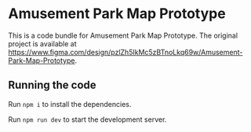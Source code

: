 
  # Amusement Park Map Prototype

  This is a code bundle for Amusement Park Map Prototype. The original project is available at https://www.figma.com/design/pzlZh5IkMc5zBTnoLkq69w/Amusement-Park-Map-Prototype.

  ## Running the code

  Run `npm i` to install the dependencies.

  Run `npm run dev` to start the development server.
  